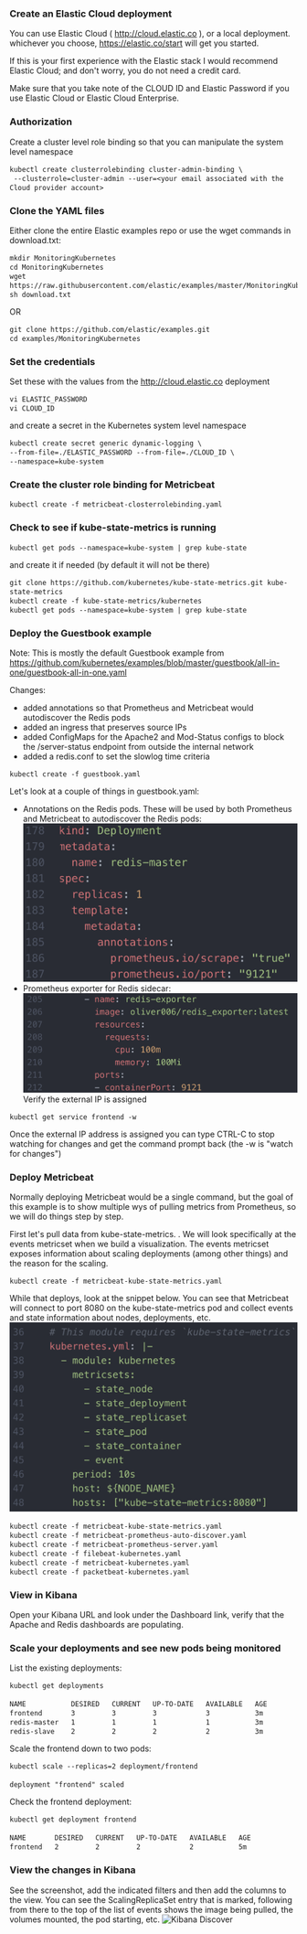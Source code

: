### Create an Elastic Cloud deployment
You can use Elastic Cloud ( http://cloud.elastic.co ), or a local deployment.  whichever you choose, https://elastic.co/start will get you started.

If this is your first experience with the Elastic stack I would recommend Elastic Cloud; and don't worry, you do not need a credit card.

Make sure that you take note of the CLOUD ID and Elastic Password if you use Elastic Cloud or Elastic Cloud Enterprise.

### Authorization
Create a cluster level role binding so that you can manipulate the system level namespace

```
kubectl create clusterrolebinding cluster-admin-binding \
 --clusterrole=cluster-admin --user=<your email associated with the Cloud provider account>
```

### Clone the YAML files
Either clone the entire Elastic examples repo or use the wget commands in download.txt:

```
mkdir MonitoringKubernetes
cd MonitoringKubernetes
wget https://raw.githubusercontent.com/elastic/examples/master/MonitoringKubernetes/download.txt
sh download.txt
```

OR

```
git clone https://github.com/elastic/examples.git
cd examples/MonitoringKubernetes
```
### Set the credentials
Set these with the values from the http://cloud.elastic.co deployment

```
vi ELASTIC_PASSWORD
vi CLOUD_ID
```
and create a secret in the Kubernetes system level namespace

```
kubectl create secret generic dynamic-logging \
--from-file=./ELASTIC_PASSWORD --from-file=./CLOUD_ID \
--namespace=kube-system
```

### Create the cluster role binding for Metricbeat
```
kubectl create -f metricbeat-closterrolebinding.yaml
```

### Check to see if kube-state-metrics is running
```
kubectl get pods --namespace=kube-system | grep kube-state
```
and create it if needed (by default it will not be there)

```
git clone https://github.com/kubernetes/kube-state-metrics.git kube-state-metrics
kubectl create -f kube-state-metrics/kubernetes
kubectl get pods --namespace=kube-system | grep kube-state
```

### Deploy the Guestbook example
Note: This is mostly the default Guestbook example from https://github.com/kubernetes/examples/blob/master/guestbook/all-in-one/guestbook-all-in-one.yaml

Changes:
 - added annotations so that Prometheus and Metricbeat would autodiscover the Redis pods
 - added an ingress that preserves source IPs
 - added ConfigMaps for the Apache2 and Mod-Status configs to block the /server-status endpoint from outside the internal network
 - added a redis.conf to set the slowlog time criteria

```
kubectl create -f guestbook.yaml
```
Let's look at a couple of things in guestbook.yaml:
 - Annotations on the Redis pods.  These will be used by both Prometheus and Metricbeat to autodiscover the Redis pods:
![Annotations](https://github.com/DanRoscigno/scraping-prometheus-k8s-with-metricbeat/blob/master/images/annotations.png)
 - Prometheus exporter for Redis sidecar:
 ![sidecar](https://github.com/DanRoscigno/scraping-prometheus-k8s-with-metricbeat/blob/master/images/sidecar.png)
Verify the external IP is assigned

```
kubectl get service frontend -w
```
Once the external IP address is assigned you can type CTRL-C to stop watching for changes and get the command prompt back (the -w is "watch for changes")

### Deploy Metricbeat
Normally deploying Metricbeat would be a single command, but the goal of this example is to show multiple wys of pulling metrics from Prometheus, so we will do things step by step.

First let's pull data from kube-state-metrics. . We will look specifically at the events metricset when we build a visualization.  The events metricset exposes information about scaling deployments (among other things) and the reason for the scaling.

```
kubectl create -f metricbeat-kube-state-metrics.yaml
```
While that deploys, look at the snippet below.  You can see that Metricbeat will connect to port 8080 on the kube-state-metrics pod and collect events and state information about nodes, deployments, etc.
![kube-state-metrics YAML](https://github.com/DanRoscigno/scraping-prometheus-k8s-with-metricbeat/blob/master/images/kube-state-metrics.png)
```
kubectl create -f metricbeat-kube-state-metrics.yaml
kubectl create -f metricbeat-prometheus-auto-discover.yaml
kubectl create -f metricbeat-prometheus-server.yaml
kubectl create -f filebeat-kubernetes.yaml
kubectl create -f metricbeat-kubernetes.yaml
kubectl create -f packetbeat-kubernetes.yaml
```

### View in Kibana

Open your Kibana URL and look under the Dashboard link, verify that the Apache and Redis dashboards are populating.

### Scale your deployments and see new pods being monitored
List the existing deployments:
```
kubectl get deployments

NAME           DESIRED   CURRENT   UP-TO-DATE   AVAILABLE   AGE
frontend       3         3         3            3           3m
redis-master   1         1         1            1           3m
redis-slave    2         2         2            2           3m
```

Scale the frontend down to two pods:
```
kubectl scale --replicas=2 deployment/frontend

deployment "frontend" scaled
```

Check the frontend deployment:
```
kubectl get deployment frontend

NAME       DESIRED   CURRENT   UP-TO-DATE   AVAILABLE   AGE
frontend   2         2         2            2           5m
```

### View the changes in Kibana
See the screenshot, add the indicated filters and then add the columns to the view.  You can see the ScalingReplicaSet entry that is marked, following from there to the top of the list of events shows the image being pulled, the volumes mounted, the pod starting, etc.
![Kibana Discover](https://raw.githubusercontent.com/elastic/examples/master/MonitoringKubernetes/scaling-discover.png)
